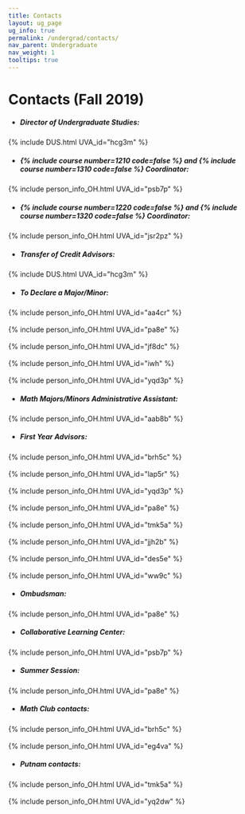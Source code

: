 ```yaml
---
title: Contacts
layout: ug_page
ug_info: true
permalink: /undergrad/contacts/
nav_parent: Undergraduate
nav_weight: 1
tooltips: true
---
```


<h1 class="mb-4">Contacts (Fall 2019)</h1>

- ##### Director of Undergraduate Studies:<br>
{% include DUS.html UVA_id="hcg3m" %}

- <h5>{% include course number=1210 code=false %} and {% include course number=1310 code=false %} Coordinator:</h5>
{% include person_info_OH.html UVA_id="psb7p" %}

- <h5>{% include course number=1220 code=false %} and {% include course number=1320 code=false %} Coordinator:</h5>
{% include person_info_OH.html UVA_id="jsr2pz" %}

- ##### Transfer of Credit Advisors:<br>
{% include DUS.html UVA_id="hcg3m" %}<!-- <br><br class="hidden-sm-up">
{% include person_info_OH.html UVA_id="iwh" %} -->

- ##### To Declare a Major/Minor:<br>
{% include person_info_OH.html UVA_id="aa4cr" %}<br><br class="hidden-sm-up">
{% include person_info_OH.html UVA_id="pa8e" %}<br><br class="hidden-sm-up">
{% include person_info_OH.html UVA_id="jf8dc" %}<br><br class="hidden-sm-up">
{% include person_info_OH.html UVA_id="iwh" %}<br><br class="hidden-sm-up">
{% include person_info_OH.html UVA_id="yqd3p" %}

- ##### Math Majors/Minors Administrative Assistant:<br>
{% include person_info_OH.html UVA_id="aab8b" %}

- ##### First Year Advisors:<br>
{% include person_info_OH.html UVA_id="brh5c" %}<br><br class="hidden-sm-up">
{% include person_info_OH.html UVA_id="lap5r" %}<br><br class="hidden-sm-up">
{% include person_info_OH.html UVA_id="yqd3p" %}<br><br class="hidden-sm-up">
{% include person_info_OH.html UVA_id="pa8e" %}<br><br class="hidden-sm-up">
{% include person_info_OH.html UVA_id="tmk5a" %}<br><br class="hidden-sm-up">
{% include person_info_OH.html UVA_id="jjh2b" %}<br><br class="hidden-sm-up">
{% include person_info_OH.html UVA_id="des5e" %}<br><br class="hidden-sm-up">
{% include person_info_OH.html UVA_id="ww9c" %}

- ##### Ombudsman:<br>
{% include person_info_OH.html UVA_id="pa8e" %}

- ##### Collaborative Learning Center:<br>
{% include person_info_OH.html UVA_id="psb7p" %}

- ##### Summer Session:<br>
{% include person_info_OH.html UVA_id="pa8e" %}

- ##### Math Club contacts:<br>
{% include person_info_OH.html UVA_id="brh5c" %}<br><br class="hidden-sm-up">
{% include person_info_OH.html UVA_id="eg4va" %}

- ##### Putnam contacts:<br>
{% include person_info_OH.html UVA_id="tmk5a" %}<br><br class="hidden-sm-up">
{% include person_info_OH.html UVA_id="yq2dw" %}
